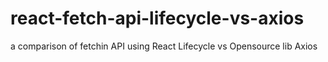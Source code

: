 # react-fetch-api-lifecycle-vs-axios
a comparison of fetchin API using React Lifecycle vs Opensource lib Axios
